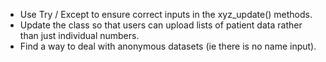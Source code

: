 *   Use Try / Except to ensure correct inputs in the xyz_update() methods.
*   Update the class so that users can upload lists of patient data rather than just individual numbers.
*   Find a way to deal with anonymous datasets (ie there is no name input). 